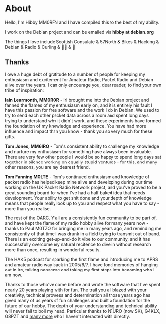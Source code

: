 # About

Hello, I'm Hibby MM0RFN and I have compiled this to the best of my ability.

I work on the Debian project and can be emailed via **hibby at debian.org**

The things I love include Scottish Consulate & 57North & Bikes & Hacking & Debian & Radio & Curling & 🏳️‍🌈 & 🦊

## Thanks

I owe a huge debt of gratitude to a number of people for keeping my enthusiasm and excitement for Amateur Radio, Packet Radio and Debian alive over the years. I can only encourage you, dear reader, to find your own tribe of inspiration:

**Iain Learmonth, MM0ROR** - irl brought me into the Debian project and fanned the flames of my enthusiasm early on, and it is entirely his fault I have this passion for free software and the work I do in Debian. We used to try to send each other packet data across a room and spent long days trying to understand why it didn't work, and these experiments have formed the foundation of my knowledge and experience. You have had more influence and impact than you know - thank you so very much for these gifts.

**Tom Jones, MM6IRQ** - Tom's consistent ability to challenge my knowledge and nurture my enthusiasm for something have always been invaluable. There are very few other people I would be so happy to spend long days sat together in silence working on equally stupid ventures - for this, and many other reasons, you are my dearest friend.

**Tom Fanning M0LTE** - Tom's continued enthusiasm and knowledge of packet radio has helped keep mine alive and developing during our time working on the UK Packet Radio Network project, and you've proved to be a great sounding board for when I've had a half baked idea that needs development. Your ability to get shit done and your depth of knowledge means that people really look up to you and respect what you have to say - more than you realise.

The rest of the [OARC](https://oarc.uk). Y'all are a consistently fun community to be part of, and have kept the flame of my radio hobby alive for many years now - thanks to Paul M0TZO for bringing me in many years ago, and reminding me consistently of that time I was drunk in a field trying to transmit out of band. There is an exciting get-up-and-do it vibe to our community, and it has successfully overcome my natural recitence to dive in without research more than once, resulting in wonderful results.

The HAK5 podcast for sparking the first flame and introducing me to APRS and amateur radio way back in 2005/6/7. I have fond memories of hanging out in irc, talking nonsense and taking my first steps into becoming who I am now.

Thanks to those who've come before and wrote the software that I've spent nearly 20 years playing with for fun. The trail you all blazed with your creativity, technical prowess and determination all those years ago has gived many of us years of fun challenges and built a foundation for the future of our hobby. The depth of your understanding and technical ability will never fail to boil my head. Particular thanks to N1URO (now SK), G4KLX, G8PZT and [many more](https://salsa.debian.org/debian-hamradio-team/ax25-apps/-/blob/master/debian/copyright) who I haven't interacted with directly.
